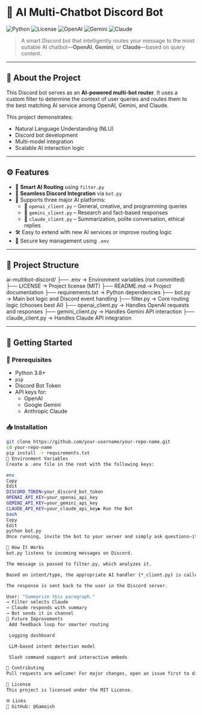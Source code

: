 # 🤖 AI Multi-Chatbot Discord Bot

![Python](https://img.shields.io/badge/Python-3.8%2B-blue.svg)
![License](https://img.shields.io/badge/License-MIT-green.svg)
![OpenAI](https://img.shields.io/badge/OpenAI-Integrated-success)
![Gemini](https://img.shields.io/badge/Gemini-Enabled-brightgreen)
![Claude](https://img.shields.io/badge/Claude-Connected-yellowgreen)

> A smart Discord bot that intelligently routes your message to the most suitable AI chatbot—**OpenAI**, **Gemini**, or **Claude**—based on query content.

---

## 📌 About the Project

This Discord bot serves as an **AI-powered multi-bot router**. It uses a custom filter to determine the context of user queries and routes them to the best matching AI service among OpenAI, Gemini, and Claude.

This project demonstrates:
- Natural Language Understanding (NLU)
- Discord bot development
- Multi-model integration
- Scalable AI interaction logic

---

## ⚙️ Features

- 🔁 **Smart AI Routing** using `filter.py`
- 💬 **Seamless Discord Integration** via `bot.py`
- 🤝 Supports three major AI platforms:
  - 🧠 `openai_client.py` – General, creative, and programming queries
  - 🧾 `gemini_client.py` – Research and fact-based responses
  - 📘 `claude_client.py` – Summarization, polite conversation, ethical replies
- 🛠️ Easy to extend with new AI services or improve routing logic
- 🔐 Secure key management using `.env`

---

## 🧾 Project Structure

ai-multibot-discord/
├── .env               → Environment variables (not committed)
├── LICENSE            → Project license (MIT)
├── README.md          → Project documentation
├── requirements.txt   → Python dependencies
├── bot.py             → Main bot logic and Discord event handling
├── filter.py          → Core routing logic (chooses best AI)
├── openai_client.py   → Handles OpenAI requests and responses
├── gemini_client.py   → Handles Gemini API interaction
├── claude_client.py   → Handles Claude API integration


---

## 🚀 Getting Started

### 🔧 Prerequisites
- Python 3.8+
- `pip`
- Discord Bot Token
- API keys for:
  - OpenAI
  - Google Gemini
  - Anthropic Claude

### 📥 Installation

```bash
git clone https://github.com/your-username/your-repo-name.git
cd your-repo-name
pip install -r requirements.txt
🔐 Environment Variables
Create a .env file in the root with the following keys:

env
Copy
Edit
DISCORD_TOKEN=your_discord_bot_token
OPENAI_API_KEY=your_openai_api_key
GEMINI_API_KEY=your_gemini_api_key
CLAUDE_API_KEY=your_claude_api_key▶️ Run the Bot
bash
Copy
Edit
python bot.py
Once running, invite the bot to your server and simply ask questions—it’ll route them to the best-suited AI.

🧠 How It Works
bot.py listens to incoming messages on Discord.

The message is passed to filter.py, which analyzes it.

Based on intent/type, the appropriate AI handler (*_client.py) is called.

The response is sent back to the user in the Discord server.

User: "Summarize this paragraph."
→ Filter selects Claude
→ Claude responds with summary
→ Bot sends it in channel
🧩 Future Improvements
 Add feedback loop for smarter routing

 Logging dashboard

 LLM-based intent detection model

 Slash command support and interactive embeds

🤝 Contributing
Pull requests are welcome! For major changes, open an issue first to discuss your proposal.

📜 License
This project is licensed under the MIT License.

🌐 Links
🐙 GitHub: @Gamoish








